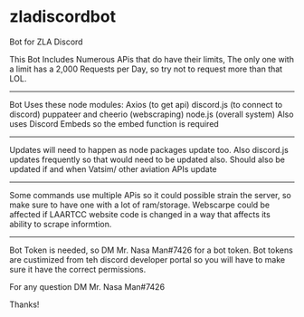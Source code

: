 # zladiscordbot
Bot for ZLA Discord

This Bot Includes Numerous APis that do have their limits, The only one with a limit has a 2,000 Requests per Day, so try not to request more than that LOL.

-----------------------------------------------

Bot Uses these node modules:
Axios (to get api)
discord.js (to connect to discord)
puppateer and cheerio (webscraping)
node.js (overall system)
Also uses Discord Embeds so the embed function is required


-------------------------------------------

Updates will need to happen as node packages update too.
Also discord.js updates frequently so that would need to be updated also.
Should also be updated if and when Vatsim/ other aviation APIs update

----------------------------------------------------

Some commands use multiple APis so it could possible strain the server, so make sure to have one with a lot of ram/storage.
Webscarpe could be affected if LAARTCC website code is changed in a way that affects its ability to scrape informtion.

----------------------------------------------

Bot Token is needed, so DM Mr. Nasa Man#7426 for a bot token.
Bot tokens are custimized from teh discord developer portal so you will have to make sure it have the correct permissions.

For any question DM Mr. Nasa Man#7426

Thanks!
